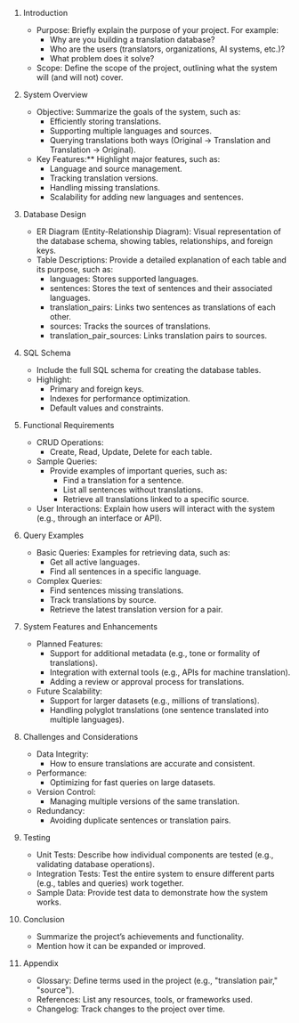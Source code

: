 
1. Introduction
    - Purpose: Briefly explain the purpose of your project. For example:
        - Why are you building a translation database?
        - Who are the users (translators, organizations, AI systems, etc.)?
        - What problem does it solve?
    - Scope: Define the scope of the project, outlining what the system will (and will not) cover.

2. System Overview
    - Objective: Summarize the goals of the system, such as:
        - Efficiently storing translations.
        - Supporting multiple languages and sources.
        - Querying translations both ways (Original → Translation and Translation → Original).
    - Key Features:** Highlight major features, such as:
        - Language and source management.
        - Tracking translation versions.
        - Handling missing translations.
        - Scalability for adding new languages and sentences.

3. Database Design
    - ER Diagram (Entity-Relationship Diagram): Visual representation of the database schema, showing tables, relationships, and foreign keys.
    - Table Descriptions: Provide a detailed explanation of each table and its purpose, such as:
        - languages: Stores supported languages.
        - sentences: Stores the text of sentences and their associated languages.
        - translation_pairs: Links two sentences as translations of each other.
        - sources: Tracks the sources of translations.
        - translation_pair_sources: Links translation pairs to sources.

4. SQL Schema
    - Include the full SQL schema for creating the database tables.
    - Highlight:
        - Primary and foreign keys.
        - Indexes for performance optimization.
        - Default values and constraints.

5. Functional Requirements
    - CRUD Operations:
        - Create, Read, Update, Delete for each table.
    - Sample Queries:
        - Provide examples of important queries, such as:
            - Find a translation for a sentence.
            - List all sentences without translations.
            - Retrieve all translations linked to a specific source.
    - User Interactions: Explain how users will interact with the system (e.g., through an interface or API).

6. Query Examples
    - Basic Queries: Examples for retrieving data, such as:
        - Get all active languages.
        - Find all sentences in a specific language.
    - Complex Queries:
        - Find sentences missing translations.
        - Track translations by source.
        - Retrieve the latest translation version for a pair.

7. System Features and Enhancements
    - Planned Features:
        - Support for additional metadata (e.g., tone or formality of translations).
        - Integration with external tools (e.g., APIs for machine translation).
        - Adding a review or approval process for translations.
    - Future Scalability:
        - Support for larger datasets (e.g., millions of translations).
        - Handling polyglot translations (one sentence translated into multiple languages).

8. Challenges and Considerations
    - Data Integrity:
        - How to ensure translations are accurate and consistent.
    - Performance:
        - Optimizing for fast queries on large datasets.
    - Version Control:
        - Managing multiple versions of the same translation.
    - Redundancy:
        - Avoiding duplicate sentences or translation pairs.

9. Testing
    - Unit Tests: Describe how individual components are tested (e.g., validating database operations).
    - Integration Tests: Test the entire system to ensure different parts (e.g., tables and queries) work together.
    - Sample Data: Provide test data to demonstrate how the system works.

10. Conclusion
    - Summarize the project’s achievements and functionality.
    - Mention how it can be expanded or improved.

11. Appendix
    - Glossary: Define terms used in the project (e.g., "translation pair," "source").
    - References: List any resources, tools, or frameworks used.
    - Changelog: Track changes to the project over time.